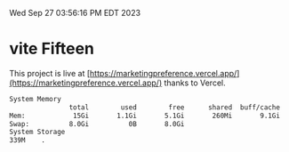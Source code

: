 Wed Sep 27 03:56:16 PM EDT 2023

# vite Fifteen


This project is live at [https://marketingpreference.vercel.app/](https://marketingpreference.vercel.app/) thanks to Vercel.

```bash
System Memory
               total        used        free      shared  buff/cache   available
Mem:            15Gi       1.1Gi       5.1Gi       260Mi       9.1Gi        13Gi
Swap:          8.0Gi          0B       8.0Gi
System Storage
339M	.
```
```bash
